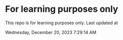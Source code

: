 # For learning purposes only
This repo is for learning purposes only.
Last updated at

Wednesday, December 20, 2023 7:29:14 AM


